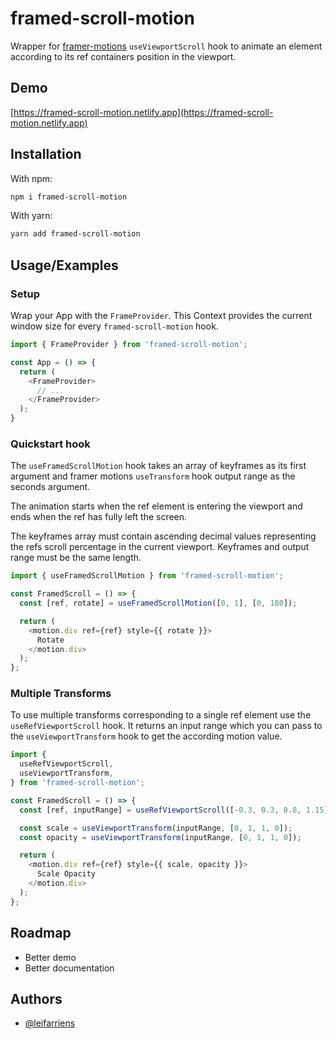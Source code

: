 # framed-scroll-motion

Wrapper for [framer-motions](https://github.com/framer/motion/tree/main/packages/framer-motion) `useViewportScroll` hook to animate an element according to its ref containers position in the viewport.

## Demo

[https://framed-scroll-motion.netlify.app](https://framed-scroll-motion.netlify.app)

## Installation

With npm:

```sh
npm i framed-scroll-motion
```

With yarn:

```sh
yarn add framed-scroll-motion
```

## Usage/Examples

### Setup

Wrap your App with the `FrameProvider`. This Context provides the current window size for every `framed-scroll-motion` hook.

```js
import { FrameProvider } from 'framed-scroll-motion';

const App = () => {
  return (
    <FrameProvider>
      // ...
    </FrameProvider>
  );
}
```

### Quickstart hook

The `useFramedScrollMotion` hook takes an array of keyframes as its first argument and framer motions `useTransform` hook output range as the seconds argument.

The animation starts when the ref element is entering the viewport and ends when the ref has fully left the screen.

The keyframes array must contain ascending decimal values representing the refs scroll percentage in the current viewport. Keyframes and output range must be the same length.

```js
import { useFramedScrollMotion } from 'framed-scroll-motion';

const FramedScroll = () => {
  const [ref, rotate] = useFramedScrollMotion([0, 1], [0, 180]);

  return (
    <motion.div ref={ref} style={{ rotate }}>
      Rotate
    </motion.div>
  );
};
```

### Multiple Transforms

To use multiple transforms corresponding to a single ref element use the `useRefViewportScroll` hook. It returns an input range which you can pass to the `useViewportTransform` hook to get the according motion value.

```js
import {
  useRefViewportScroll,
  useViewportTransform,
} from 'framed-scroll-motion';

const FramedScroll = () => {
  const [ref, inputRange] = useRefViewportScroll([-0.3, 0.3, 0.8, 1.15]);

  const scale = useViewportTransform(inputRange, [0, 1, 1, 0]);
  const opacity = useViewportTransform(inputRange, [0, 1, 1, 0]);

  return (
    <motion.div ref={ref} style={{ scale, opacity }}>
      Scale Opacity
    </motion.div>
  );
};
```

## Roadmap

- Better demo
- Better documentation

## Authors

- [@leifarriens](https://www.github.com/leifarriens)
